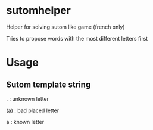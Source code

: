 # sutomhelper
Helper for solving sutom like game (french only)

Tries to propose words with the most different letters first

# Usage

## Sutom template string

. : unknown letter

(a) : bad placed letter

a : known letter
 
